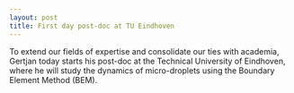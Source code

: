 ```yaml
---
layout: post
title: First day post-doc at TU Eindhoven
---
```


To extend our fields of expertise and consolidate our ties
with academia, Gertjan today starts his post-doc at the Technical University of
Eindhoven, where he will study the dynamics of micro-droplets using the Boundary
Element Method (BEM).
